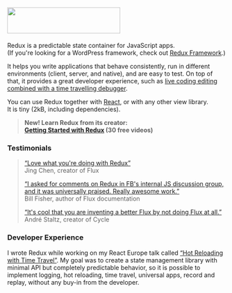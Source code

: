 # <img src="https://camo.githubusercontent.com/f28b5bc7822f1b7bb28a96d8d09e7d79169248fc/687474703a2f2f692e696d6775722e636f6d2f4a65567164514d2e706e67" width="260" height="60">


Redux is a predictable state container for JavaScript apps.  
(If you're looking for a WordPress framework, check out [Redux Framework](https://reduxframework.com/).)  

It helps you write applications that behave consistently, run in different environments (client, server, and native), and are easy to test. On top of that, it provides a great developer experience, such as [live coding editing combined with a time travelling debugger](https://github.com/gaearon/redux-devtools).  

You can use Redux together with [React](https://facebook.github.io/react/), or with any other view library.  
It is tiny (2kB, including dependencies).  

> **New! Learn Redux from its creator:**  
> **[Getting Started with Redux](https://egghead.io/courses/getting-started-with-redux) (30 free videos)**  

### **Testimonials**  
> [“Love what you're doing with Redux”](https://twitter.com/jingc/status/616608251463909376)  
> Jing Chen, creator of Flux
>
> [“I asked for comments on Redux in FB's internal JS discussion group, and it was universally praised. Really awesome work.”](https://twitter.com/fisherwebdev/status/616286955693682688)  
> Bill Fisher, author of Flux documentation
>
> [“It's cool that you are inventing a better Flux by not doing Flux at all.”](https://twitter.com/andrestaltz/status/616271392930201604)  
> André Staltz, creator of Cycle  

### **Developer Experience**  

I wrote Redux while working on my React Europe talk called [“Hot Reloading with Time Travel”](https://www.youtube.com/watch?v=xsSnOQynTHs). My goal was to create a state management library with minimal API but completely predictable behavior, so it is possible to implement logging, hot reloading, time travel, universal apps, record and replay, without any buy-in from the developer.
